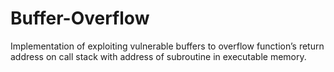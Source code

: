 # Buffer-Overflow
Implementation of exploiting vulnerable buffers to overflow function’s return address on call stack with address of subroutine in executable memory.

